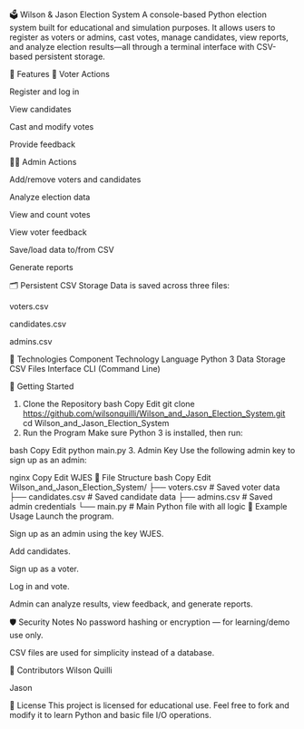 🗳️ Wilson & Jason Election System
A console-based Python election system built for educational and simulation purposes. It allows users to register as voters or admins, cast votes, manage candidates, view reports, and analyze election results—all through a terminal interface with CSV-based persistent storage.

📌 Features
👤 Voter Actions

Register and log in

View candidates

Cast and modify votes

Provide feedback

🧑‍💼 Admin Actions

Add/remove voters and candidates

Analyze election data

View and count votes

View voter feedback

Save/load data to/from CSV

Generate reports

🗂 Persistent CSV Storage
Data is saved across three files:

voters.csv

candidates.csv

admins.csv

🧱 Technologies
Component	Technology
Language	Python 3
Data Storage	CSV Files
Interface	CLI (Command Line)

🚀 Getting Started
1. Clone the Repository
bash
Copy
Edit
git clone https://github.com/wilsonquilli/Wilson_and_Jason_Election_System.git
cd Wilson_and_Jason_Election_System
2. Run the Program
Make sure Python 3 is installed, then run:

bash
Copy
Edit
python main.py
3. Admin Key
Use the following admin key to sign up as an admin:

nginx
Copy
Edit
WJES
📂 File Structure
bash
Copy
Edit
Wilson_and_Jason_Election_System/
├── voters.csv            # Saved voter data
├── candidates.csv        # Saved candidate data
├── admins.csv            # Saved admin credentials
└── main.py               # Main Python file with all logic
📝 Example Usage
Launch the program.

Sign up as an admin using the key WJES.

Add candidates.

Sign up as a voter.

Log in and vote.

Admin can analyze results, view feedback, and generate reports.

🛡️ Security Notes
No password hashing or encryption — for learning/demo use only.

CSV files are used for simplicity instead of a database.

🤝 Contributors
Wilson Quilli

Jason

📜 License
This project is licensed for educational use. Feel free to fork and modify it to learn Python and basic file I/O operations.

